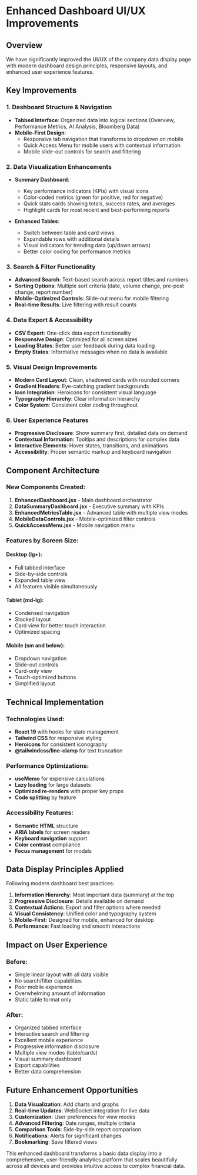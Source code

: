 # Enhanced Dashboard UI/UX Improvements

## Overview
We have significantly improved the UI/UX of the company data display page with modern dashboard design principles, responsive layouts, and enhanced user experience features.

## Key Improvements

### 1. **Dashboard Structure & Navigation**
- **Tabbed Interface**: Organized data into logical sections (Overview, Performance Metrics, AI Analysis, Bloomberg Data)
- **Mobile-First Design**: 
  - Responsive tab navigation that transforms to dropdown on mobile
  - Quick Access Menu for mobile users with contextual information
  - Mobile slide-out controls for search and filtering

### 2. **Data Visualization Enhancements**
- **Summary Dashboard**: 
  - Key performance indicators (KPIs) with visual icons
  - Color-coded metrics (green for positive, red for negative)
  - Quick stats cards showing totals, success rates, and averages
  - Highlight cards for most recent and best-performing reports

- **Enhanced Tables**:
  - Switch between table and card views
  - Expandable rows with additional details
  - Visual indicators for trending data (up/down arrows)
  - Better color coding for performance metrics

### 3. **Search & Filter Functionality**
- **Advanced Search**: Text-based search across report titles and numbers
- **Sorting Options**: Multiple sort criteria (date, volume change, pre-post change, report number)
- **Mobile-Optimized Controls**: Slide-out menu for mobile filtering
- **Real-time Results**: Live filtering with result counts

### 4. **Data Export & Accessibility**
- **CSV Export**: One-click data export functionality
- **Responsive Design**: Optimized for all screen sizes
- **Loading States**: Better user feedback during data loading
- **Empty States**: Informative messages when no data is available

### 5. **Visual Design Improvements**
- **Modern Card Layout**: Clean, shadowed cards with rounded corners
- **Gradient Headers**: Eye-catching gradient backgrounds
- **Icon Integration**: Heroicons for consistent visual language
- **Typography Hierarchy**: Clear information hierarchy
- **Color System**: Consistent color coding throughout

### 6. **User Experience Features**
- **Progressive Disclosure**: Show summary first, detailed data on demand
- **Contextual Information**: Tooltips and descriptions for complex data
- **Interactive Elements**: Hover states, transitions, and animations
- **Accessibility**: Proper semantic markup and keyboard navigation

## Component Architecture

### New Components Created:
1. **EnhancedDashboard.jsx** - Main dashboard orchestrator
2. **DataSummaryDashboard.jsx** - Executive summary with KPIs
3. **EnhancedMetricsTable.jsx** - Advanced table with multiple view modes
4. **MobileDataControls.jsx** - Mobile-optimized filter controls
5. **QuickAccessMenu.jsx** - Mobile navigation menu

### Features by Screen Size:

#### Desktop (lg+):
- Full tabbed interface
- Side-by-side controls
- Expanded table view
- All features visible simultaneously

#### Tablet (md-lg):
- Condensed navigation
- Stacked layout
- Card view for better touch interaction
- Optimized spacing

#### Mobile (sm and below):
- Dropdown navigation
- Slide-out controls
- Card-only view
- Touch-optimized buttons
- Simplified layout

## Technical Implementation

### Technologies Used:
- **React 19** with hooks for state management
- **Tailwind CSS** for responsive styling
- **Heroicons** for consistent iconography
- **@tailwindcss/line-clamp** for text truncation

### Performance Optimizations:
- **useMemo** for expensive calculations
- **Lazy loading** for large datasets
- **Optimized re-renders** with proper key props
- **Code splitting** by feature

### Accessibility Features:
- **Semantic HTML** structure
- **ARIA labels** for screen readers
- **Keyboard navigation** support
- **Color contrast** compliance
- **Focus management** for modals

## Data Display Principles Applied

Following modern dashboard best practices:

1. **Information Hierarchy**: Most important data (summary) at the top
2. **Progressive Disclosure**: Details available on demand
3. **Contextual Actions**: Export and filter options where needed
4. **Visual Consistency**: Unified color and typography system
5. **Mobile-First**: Designed for mobile, enhanced for desktop
6. **Performance**: Fast loading and smooth interactions

## Impact on User Experience

### Before:
- Single linear layout with all data visible
- No search/filter capabilities
- Poor mobile experience
- Overwhelming amount of information
- Static table format only

### After:
- Organized tabbed interface
- Interactive search and filtering
- Excellent mobile experience
- Progressive information disclosure
- Multiple view modes (table/cards)
- Visual summary dashboard
- Export capabilities
- Better data comprehension

## Future Enhancement Opportunities

1. **Data Visualization**: Add charts and graphs
2. **Real-time Updates**: WebSocket integration for live data
3. **Customization**: User preferences for view modes
4. **Advanced Filtering**: Date ranges, multiple criteria
5. **Comparison Tools**: Side-by-side report comparison
6. **Notifications**: Alerts for significant changes
7. **Bookmarking**: Save filtered views

This enhanced dashboard transforms a basic data display into a comprehensive, user-friendly analytics platform that scales beautifully across all devices and provides intuitive access to complex financial data.
